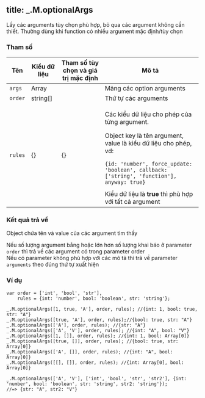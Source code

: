 title: _.M.optionalArgs
-----

Lấy các arguments tùy chọn phù hợp, bỏ qua các argument không cần thiết. Thường dùng khi function có nhiều argument mặc định/tùy chọn

### Tham số
<table class="table table-striped">
    <thead>
    <tr>
        <th>Tên</th>
        <th>Kiểu dữ liệu</th>
        <th>Tham số tùy chọn và giá trị mặc định</th>
        <th>Mô tả</th>
    </tr>
    </thead>
    <tbody>
    <tr>
        <td><code>args</code></td>
        <td>Array</td>
        <td></td>
        <td>Mảng các option arguments</td>
    </tr>
    <tr>
        <td><code>order</code></td>
        <td>string[]</td>
        <td></td>
        <td>Thứ tự các arguments</td>
    </tr>
    <tr>
        <td><code>rules</code></td>
        <td>{}</td>
        <td>{}</td>
        <td>
            <p>Các kiểu dữ liệu cho phép của từng argument.</p>
            <p>Object key là tên argument, value là kiểu dữ liệu cho phép, vd:</p>
            <pre><code class="javascript">{id: 'number', force_update: 'boolean', callback: ['string', 'function'], anyway: true}</code></pre>
            <div class="alert alert-info">Kiểu dữ liệu là <strong>true</strong> thì phù hợp với tất cả argument</div>
        </td>
    </tr>
    </tbody>
</table>

### Kết quả trả về
Object chứa tên và value của các argument tìm thấy
<div class="alert alert-info">Nếu số lượng argument bằng hoặc lớn hơn số lượng khai báo ở parameter <code>order</code> thì trả về các argument có trong parameter order</div>
<div class="alert alert-info">Nếu có parameter không phù hợp với các mô tả thì trả về parameter <code>arguments</code> theo đúng thứ tự xuất hiện </div>

### Ví dụ
<pre><code class="javascript">var order = ['int', 'bool', 'str'],
    rules = {int: 'number', bool: 'boolean', str: 'string'};

_.M.optionalArgs([1, true, 'A'], order, rules); //{int: 1, bool: true, str: "A"}
_.M.optionalArgs([true, 'A'], order, rules);//{bool: true, str: "A"}
_.M.optionalArgs(['A'], order, rules); //{str: "A"}
_.M.optionalArgs(['A', 'V'], order, rules); //{int: "A", bool: "V"}
_.M.optionalArgs([1, []], order, rules); //{int: 1, bool: Array[0]}
_.M.optionalArgs([true, []], order, rules); //{bool: true, str: Array[0]}
_.M.optionalArgs(['A', []], order, rules); //{int: "A", bool: Array[0]}
_.M.optionalArgs([[], []], order, rules); //{int: Array[0], bool: Array[0]}

_.M.optionalArgs(['A', 'V'], ['int', 'bool', 'str', 'str2'], {int: 'number', bool: 'boolean', str: 'string', str2: 'string'});
//=> {str: "A", str2: "V"}
</code></pre>